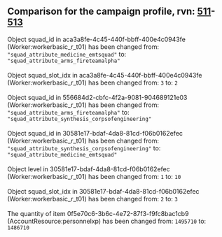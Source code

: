 ## Comparison for the campaign profile, rvn: [511](https://github.com/PRO100KatYT/FortniteProfileRevisions/tree/main/profiles/campaign/511%20campaign.json)-[513](https://github.com/PRO100KatYT/FortniteProfileRevisions/tree/main/profiles/campaign/513%20campaign.json)

Object squad_id in aca3a8fe-4c45-440f-bbff-400e4c0943fe (Worker:workerbasic_r_t01) has been changed from: `"squad_attribute_medicine_emtsquad"` to: `"squad_attribute_arms_fireteamalpha"`
<br><br>
Object squad_slot_idx in aca3a8fe-4c45-440f-bbff-400e4c0943fe (Worker:workerbasic_r_t01) has been changed from: `3` to: `2`
<br><br>
Object squad_id in 556684d2-cbfc-4f2a-9081-904689121e03 (Worker:workerbasic_r_t01) has been changed from: `"squad_attribute_arms_fireteamalpha"` to: `"squad_attribute_synthesis_corpsofengineering"`
<br><br>
Object squad_id in 30581e17-bdaf-4da8-81cd-f06b0162efec (Worker:workerbasic_r_t01) has been changed from: `"squad_attribute_synthesis_corpsofengineering"` to: `"squad_attribute_medicine_emtsquad"`
<br><br>
Object level in 30581e17-bdaf-4da8-81cd-f06b0162efec (Worker:workerbasic_r_t01) has been changed from: `1` to: `10`
<br><br>
Object squad_slot_idx in 30581e17-bdaf-4da8-81cd-f06b0162efec (Worker:workerbasic_r_t01) has been changed from: `2` to: `3`
<br><br>
The quantity of item 0f5e70c6-3b6c-4e72-87f3-f9fc8bac1cb9 (AccountResource:personnelxp) has been changed from: `1495710` to: `1486710`
<br><br>

